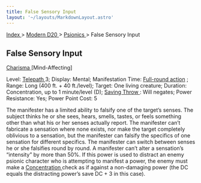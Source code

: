 ```yaml
---
title: False Sensory Input
layout: '~/layouts/MarkdownLayout.astro'
---
```


[ Index ](/) > [ Modern D20 ](/modern.d20.srd) > [ Psionics ](/modern.d20.srd/psionics) > False Sensory Input

##  False Sensory Input

[ Charisma ](/modern.d20.srd/basics/ability.scores) [Mind-Affecting]

Level: [ Telepath ](/modern.d20.srd/classes/advanced/telepath) 3; Display:
Mental; Manifestation Time: [ Full-round action](/modern.d20.srd/combat/full.round.actions) ; Range: Long (400 ft. + 40
ft./level); Target: One living creature; Duration: Concentration, up to 1
minute/level (D); [ Saving Throw ](/modern.d20.srd/basics/saving.throws) :
Will negates; Power Resistance: Yes; Power Point Cost: 5

The manifester has a limited ability to falsify one of the target’s senses.
The subject thinks he or she sees, hears, smells, tastes, or feels something
other than what his or her senses actually report. The manifester can’t
fabricate a sensation where none exists, nor make the target completely
oblivious to a sensation, but the manifester can falsify the specifics of one
sensation for different specifics. The manifester can switch between senses he
or she falsifies round by round. A manifester can’t alter a sensation’s
“intensity” by more than 50%. If this power is used to distract an enemy
psionic character who is attempting to manifest a power, the enemy must make a
[ Concentration ](/modern.d20.srd/skills/concentration) check as if against a
non-damaging power (the DC equals the distracting power’s save DC + 3 in this
case).

